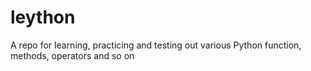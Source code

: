 # leython
A repo for learning, practicing and testing out various Python function, methods, operators and so on
